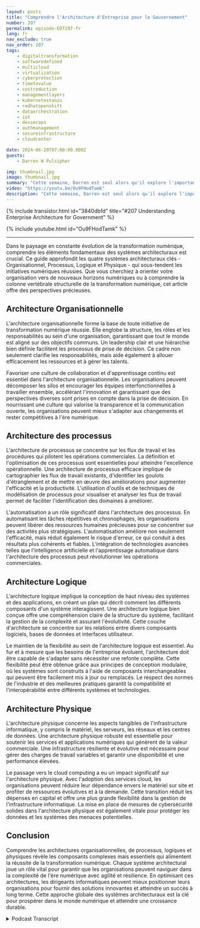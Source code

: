 ```yaml
---
layout: posts
title: "Comprendre l'Architecture d'Entreprise pour le Gouvernement"
number: 207
permalink: episode-EDT207-fr
lang: fr
nav_exclude: true
nav_order: 207
tags:
    - digitaltransformation
    - softwaredefined
    - multicloud
    - virtualization
    - cyberprotection
    - timetovalue
    - costreduction
    - managementlayers
    - kubernetestanzu
    - redhatopenshift
    - dataorchestration
    - iot
    - devsecops
    - authmanagement
    - secureinfrastructure
    - cloudcenter

date: 2024-06-20T07:00:00.000Z
guests:
    - Darren W Pulsipher

img: thumbnail.jpg
image: thumbnail.jpg
summary: "Cette semaine, Darren est seul alors qu'il explore l'importance de l'architecture d'entreprise et son application croissante dans le gouvernement pour comprendre les subtilités des organisations modernes."
video: "https://youtu.be/Ou9FHodTamk"
description: "Cette semaine, Darren est seul alors qu'il explore l'importance de l'architecture d'entreprise et son application croissante dans le gouvernement pour comprendre les subtilités des organisations modernes."
---
```


<div>
{% include transistor.html id="3840dbfd" title="#207 Understanding Enterprise Architecture for Government" %}

{% include youtube.html id="Ou9FHodTamk" %}
</div>

---

Dans le paysage en constante évolution de la transformation numérique, comprendre les éléments fondamentaux des systèmes architecturaux est crucial. Ce guide approfondit les quatre systèmes architecturaux clés - Organisationnel, Processus, Logique et Physique - qui sous-tendent les initiatives numériques réussies. Que vous cherchiez à orienter votre organisation vers de nouveaux horizons numériques ou à comprendre la colonne vertébrale structurelle de la transformation numérique, cet article offre des perspectives précieuses.

## Architecture Organisationnelle

L'architecture organisationnelle forme la base de toute initiative de transformation numérique réussie. Elle englobe la structure, les rôles et les responsabilités au sein d'une organisation, garantissant que tout le monde est aligné sur des objectifs communs. Un leadership clair et une hiérarchie bien définie facilitent les processus de prise de décision. Ce cadre non seulement clarifie les responsabilités, mais aide également à allouer efficacement les ressources et à gérer les talents.

Favoriser une culture de collaboration et d'apprentissage continu est essentiel dans l'architecture organisationnelle. Les organisations peuvent décomposer les silos et encourager les équipes interfonctionnelles à travailler ensemble, accélérant l'innovation et garantissant que des perspectives diverses sont prises en compte dans la prise de décision. En nourrissant une culture qui valorise la transparence et la communication ouverte, les organisations peuvent mieux s'adapter aux changements et rester compétitives à l'ère numérique.

## Architecture des processus

L'architecture de processus se concentre sur les flux de travail et les procédures qui pilotent les opérations commerciales. La définition et l'optimisation de ces processus sont essentielles pour atteindre l'excellence opérationnelle. Une architecture de processus efficace implique de cartographier les flux de travail existants, d'identifier les goulots d'étranglement et de mettre en œuvre des améliorations pour augmenter l'efficacité et la productivité. L'utilisation d'outils et de techniques de modélisation de processus pour visualiser et analyser les flux de travail permet de faciliter l'identification des domaines à améliorer.

L'automatisation a un rôle significatif dans l'architecture des processus. En automatisant les tâches répétitives et chronophages, les organisations peuvent libérer des ressources humaines précieuses pour se concentrer sur des activités plus stratégiques. L'automatisation améliore non seulement l'efficacité, mais réduit également le risque d'erreur, ce qui conduit à des résultats plus cohérents et fiables. L'intégration de technologies avancées telles que l'intelligence artificielle et l'apprentissage automatique dans l'architecture des processus peut révolutionner les opérations commerciales.

## Architecture Logique

L'architecture logique implique la conception de haut niveau des systèmes et des applications, en créant un plan qui décrit comment les différents composants d'un système interagissent. Une architecture logique bien conçue offre une compréhension claire de la structure du système, facilitant la gestion de la complexité et assurant l'évolutivité. Cette couche d'architecture se concentre sur les relations entre divers composants logiciels, bases de données et interfaces utilisateur.

Le maintien de la flexibilité au sein de l'architecture logique est essentiel. Au fur et à mesure que les besoins de l'entreprise évoluent, l'architecture doit être capable de s'adapter sans nécessiter une refonte complète. Cette flexibilité peut être obtenue grâce aux principes de conception modulaire, où les systèmes sont construits à l'aide de composants interchangeables qui peuvent être facilement mis à jour ou remplacés. Le respect des normes de l'industrie et des meilleures pratiques garantit la compatibilité et l'interopérabilité entre différents systèmes et technologies.

## Architecture Physique

L'architecture physique concerne les aspects tangibles de l'infrastructure informatique, y compris le matériel, les serveurs, les réseaux et les centres de données. Une architecture physique robuste est essentielle pour soutenir les services et applications numériques qui génèrent de la valeur commerciale. Une infrastructure résiliente et évolutive est nécessaire pour gérer des charges de travail variables et garantir une disponibilité et une performance élevées.

Le passage vers le cloud computing a eu un impact significatif sur l'architecture physique. Avec l'adoption des services cloud, les organisations peuvent réduire leur dépendance envers le matériel sur site et profiter de ressources évolutives et à la demande. Cette transition réduit les dépenses en capital et offre une plus grande flexibilité dans la gestion de l'infrastructure informatique. La mise en place de mesures de cybersécurité solides dans l'architecture physique est également vitale pour protéger les données et les systèmes des menaces potentielles.

## Conclusion

Comprendre les architectures organisationnelles, de processus, logiques et physiques révèle les composants complexes mais essentiels qui alimentent la réussite de la transformation numérique. Chaque système architectural joue un rôle vital pour garantir que les organisations peuvent naviguer dans la complexité de l'ère numérique avec agilité et résilience. En optimisant ces architectures, les dirigeants informatiques peuvent mieux positionner leurs organisations pour fournir des solutions innovantes et atteindre un succès à long terme. Cette approche globale des systèmes architecturaux est la clé pour prospérer dans le monde numérique et atteindre une croissance durable.



<details>
<summary> Podcast Transcript </summary>

<p></p>

</details>
